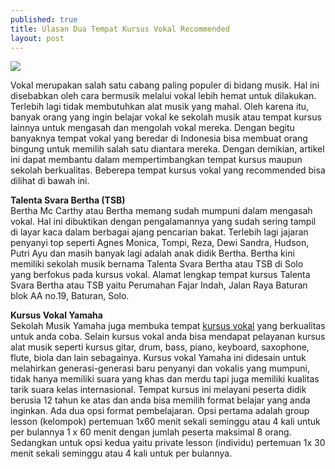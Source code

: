 ```yaml
---
published: true
title: Ulasan Dua Tempat Kursus Vokal Recommended
layout: post
---
```

<img src="http://ymusic.kz/files/00000180.jpg">

Vokal merupakan salah satu cabang paling populer  di bidang musik. Hal ini disebabkan oleh cara bermusik melalui vokal  lebih hemat untuk dilakukan. Terlebih lagi tidak membutuhkan alat musik yang mahal. Oleh karena itu, banyak orang yang ingin belajar vokal ke sekolah musik atau tempat kursus lainnya untuk mengasah dan mengolah vokal mereka. Dengan begitu banyaknya tempat vokal yang beredar di Indonesia bisa membuat orang bingung untuk memilih salah satu diantara mereka. Dengan demikian, artikel ini dapat membantu dalam mempertimbangkan tempat kursus maupun sekolah berkualitas. Beberepa tempat kursus vokal yang recommended bisa dilihat di bawah ini.

<b>Talenta Svara Bertha (TSB)</b><br />
Bertha Mc Carthy atau Bertha memang sudah mumpuni dalam mengasah vokal. Hal ini dibuktikan dengan pengalamannya yang sudah sering tampil di layar kaca dalam berbagai ajang pencarian bakat. Terlebih lagi jajaran  penyanyi top seperti Agnes Monica, Tompi, Reza, Dewi Sandra, Hudson, Putri Ayu dan masih banyak lagi adalah anak didik Bertha. Bertha kini memiliki sekolah musik bernama Talenta Svara Bertha atau TSB  di Solo yang berfokus pada kursus vokal. Alamat lengkap tempat kursus Talenta Svara Bertha atau TSB   yaitu Perumahan Fajar Indah, Jalan Raya Baturan blok AA no.19, Baturan, Solo.

<b>Kursus Vokal Yamaha</b><br />
Sekolah Musik Yamaha juga membuka tempat <a href="http://id.yamaha.com/id/music_education/courses/">kursus vokal</a> yang berkualitas untuk anda coba. Selain kursus vokal anda bisa mendapat pelayanan kursus alat musik seperti kursus gitar, drum, bass, piano, keyboard, saxophone, flute, biola dan lain sebagainya. Kursus vokal Yamaha ini didesain untuk melahirkan generasi-generasi baru penyanyi dan vokalis yang mumpuni, tidak hanya memiliki suara yang khas dan merdu tapi juga memiliki kualitas tarik suara kelas internasional. Tempat kursus ini melayani peserta didik berusia 12 tahun ke atas dan anda bisa memilih format belajar yang anda inginkan. Ada dua opsi format pembelajaran. Opsi pertama adalah group lesson (kelompok) pertemuan 1x60 menit sekali seminggu atau 4 kali untuk per bulannya 1 x 60 menit dengan jumlah peserta maksimal 8 orang. Sedangkan untuk opsi kedua yaitu private lesson (individu) pertemuan 1x 30 menit sekali seminggu atau 4 kali untuk per bulannya.